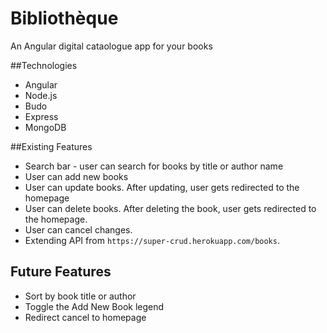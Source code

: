 # Bibliothèque
An Angular digital cataologue app for your books 

##Technologies
* Angular
* Node.js
* Budo
* Express
* MongoDB

##Existing Features
* Search bar - user can search for books by title or author name
* User can add new books
* User can update books. After updating, user gets redirected to the homepage
* User can delete books. After deleting the book, user gets redirected to the homepage.
* User can cancel changes.
* Extending API from `https://super-crud.herokuapp.com/books`.

## Future Features
* Sort by book title or author
* Toggle the Add New Book legend
* Redirect cancel to homepage
